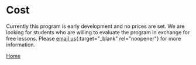 # Cost

Currently this program is early development and no prices are set. We are looking for students who are willing to evaluate the program in exchange for free lessons.
Please [email us](mailto://discovercoding@gmail.com){:target="_blank" rel="noopener"} for more information.

[Home](README.md)
